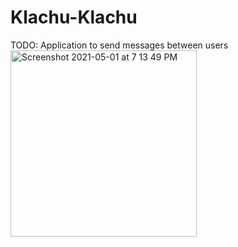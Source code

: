 # Klachu-Klachu
TODO: Application to send messages between users
<br><img width="298" alt="Screenshot 2021-05-01 at 7 13 49 PM" src="https://user-images.githubusercontent.com/48477949/116789894-9aeba580-aab1-11eb-8c10-b1dc560ee48e.png">
